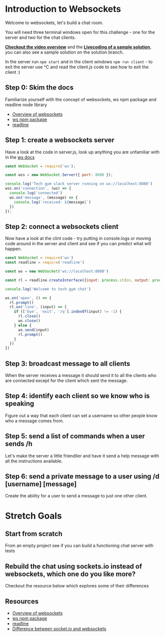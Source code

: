 # Introduction to Websockets

Welcome to websockets, let's build a chat room.

You will need three terminal windows open for this challenge - one for the server and two for the chat clients.

[**Checkout the video overview**](https://youtu.be/uBdckqmdwbI) and the [**Livecoding of a sample solution**](https://youtu.be/G4B3z25Dcsc), you can also see a sample solution on the solution branch.

In the server run `npm start` and in the client windows `npm run client` - to exit the server use ^C and read the client.js code to see how to exit the client :)

## Step 0: Skim the docs
Familiarize yourself with the concept of websockets, ws npm package and readline node library

* [Overview of websockets](https://en.wikipedia.org/wiki/WebSocket)
* [ws npm package](https://www.npmjs.com/package/ws)
* [readline](https://nodejs.org/api/readline.html)

## Step 1: create a websockets server

Have a look at the code in server.js, look up anything you are unfamiliar with in the [ws docs](https://github.com/websockets/ws/blob/HEAD/doc/ws.md)

```javascript
const WebSocket = require('ws');

const wss = new WebSocket.Server({ port: 8080 });

console.log('Tech gym slack server running on ws://localhost:8080')
wss.on('connection', (ws) => {
  console.log('connected')
  ws.on('message', (message) => {
    console.log(`received: ${message}`)
  })
});
```

## Step 2: connect a websockets client
Now have a look at the clint code - try putting in console.logs or moving code around in the server and client and see if you can predict what will happen.

```javascript
const WebSocket = require('ws')
const readline = require('readline')

const ws = new WebSocket('ws://localhost:8080')

const rl = readline.createInterface({input: process.stdin, output: process.stdout})

console.log('Welcome to tech-gym chat')

ws.on('open', () => {
  rl.prompt()
  rl.on('line', (input) => {
    if (['bye', 'exit', '/q'].indexOf(input) != -1) {
      rl.close()
      ws.close()
    } else {
      ws.send(input)
      rl.prompt()
    }
  })
})
```

## Step 3: broadcast message to all clients
When the server receives a message it should send it to all the clients who are connected except for the client which sent the message.

## Step 4: identify each client so we know who is speaking
Figure out a way that each client can set a username so other people know who a message comes from.

## Step 5: send a list of commands when a user sends /h
Let's make the server a little friendlier and have it send a help message with all the instructions available.

## Step 6: send a private message to a user using /d [username] [message]
Create the ability for a user to send a message to just one other client.

# Stretch Goals

## Start from scratch
From an empty project see if you can build a functioning chat server with tests

## Rebuild the chat using sockets.io instead of websockets, which one do you like more?
Checkout the resource below which explores some of their differences

## Resources

* [Overview of websockets](https://en.wikipedia.org/wiki/WebSocket)
* [ws npm package](https://www.npmjs.com/package/ws)
* [readline](https://nodejs.org/api/readline.html)
* [Difference between socket.io and websockets](https://stackoverflow.com/questions/10112178/differences-between-socket-io-and-websockets)

